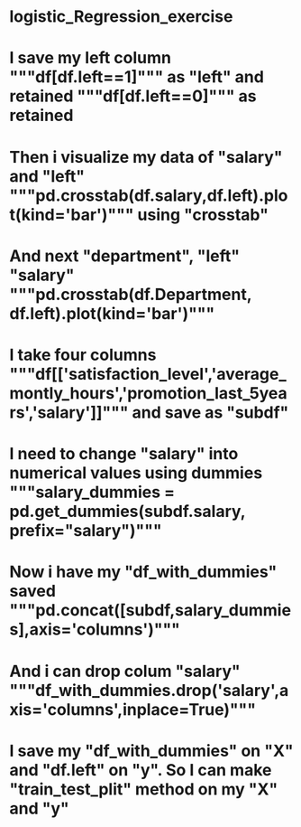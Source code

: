 # logistic_Regression_exercise
# I save my left column """df[df.left==1]""" as "left" and retained """df[df.left==0]""" as retained
# Then i visualize my data of "salary" and "left" """pd.crosstab(df.salary,df.left).plot(kind='bar')""" using "crosstab"
# And next "department",  "left"  "salary" """pd.crosstab(df.Department, df.left).plot(kind='bar')"""
# I take four columns """df[['satisfaction_level','average_montly_hours','promotion_last_5years','salary']]""" and save as "subdf"
# I need to change "salary" into numerical values using dummies """salary_dummies = pd.get_dummies(subdf.salary, prefix="salary")"""
# Now i have my "df_with_dummies" saved """pd.concat([subdf,salary_dummies],axis='columns')"""
# And i can drop colum "salary" """df_with_dummies.drop('salary',axis='columns',inplace=True)""" 
# I save my "df_with_dummies" on "X" and "df.left" on "y". So I can make "train_test_plit" method on my "X" and "y"
